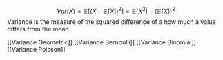 $$Var(X)=\mathbb{E}[(X-\mathbb{E}[X])^2]=\mathbb{E}[X^2]-(\mathbb{E}[X])^2$$ Variance is the measure of the squared difference of a how much a value differs from the mean.

[[Variance Geometric]]
[[Variance Bernoulli]]
[[Variance Binomial]]
[[Variance Poisson]]
